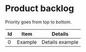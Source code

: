 # Product backlog
Priority goes from top to bottom.

|Id|Item|Details|
|--|----|-------|
|0|Example|Details example|
